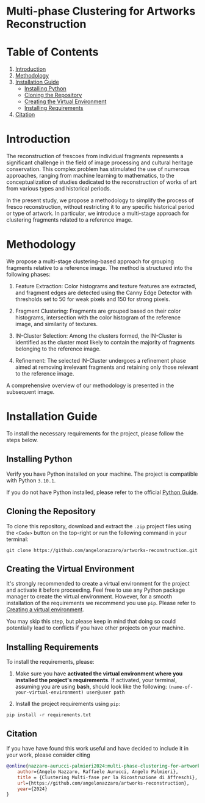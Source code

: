 # Multi-phase Clustering for Artworks Reconstruction 

# Table of Contents

1. [Introduction](#introduction)
2. [Methodology](#methodology)
3. [Installation Guide](#installation-guide)
   - [Installing Python](#installing-python)
   - [Cloning the Repository](#cloning-the-repository)
   - [Creating the Virtual Environment](#creating-the-virtual-environment)
   - [Installing Requirements](#installing-requirements)
4. [Citation](#citation)

# Introduction 

The reconstruction of frescoes from individual fragments represents a significant challenge 
in the field of image processing and cultural heritage conservation. This complex problem has 
stimulated the use of numerous approaches, ranging from machine learning to mathematics, 
to the conceptualization of studies dedicated to the reconstruction of works of art from 
various types and historical periods.

In the present study, we propose a methodology to simplify the process of fresco reconstruction,
without restricting it to any specific historical period or type of artwork. In particular, 
we introduce a multi-stage approach for clustering fragments related to a reference image. 

# Methodology

We propose a multi-stage clustering-based approach for grouping fragments relative to a reference image. The method is structured into the following phases:

1. Feature Extraction: Color histograms and texture features are extracted, and fragment edges are detected using the Canny Edge Detector with thresholds set to 50 for weak pixels and 150 for strong pixels.


2. Fragment Clustering: Fragments are grouped based on their color histograms, intersection with the color histogram of the reference image, and similarity of textures.


3. IN-Cluster Selection: Among the clusters formed, the IN-Cluster is identified as the cluster most likely to contain the majority of fragments belonging to the reference image.


4. Refinement: The selected IN-Cluster undergoes a refinement phase aimed at removing irrelevant fragments and retaining only those relevant to the reference image.

A comprehensive overview of our methodology is presented in the subsequent image. 

# Installation Guide
To install the necessary requirements for the project, please follow the steps below.

## Installing Python
Verify you have Python installed on your machine. The project is compatible with Python `3.10.1`.

If you do not have Python installed, please refer to the official [Python Guide](https://www.python.org/downloads/).

## Cloning the Repository 
To clone this repository, download and extract the `.zip` project files using the `<Code>` button on the top-right or run the following command in your terminal:
```shell 
git clone https://github.com/angelonazzaro/artworks-reconstruction.git
```

## Creating the Virtual Environment 
It's strongly recommended to create a virtual environment for the project and activate it before proceeding. 
Feel free to use any Python package manager to create the virtual environment. However, for a smooth installation of the requirements we recommend you use `pip`. Please refer to [Creating a virtual environment](https://packaging.python.org/en/latest/guides/installing-using-pip-and-virtual-environments/#creating-a-virtual-environment).

You may skip this step, but please keep in mind that doing so could potentially lead to conflicts if you have other projects on your machine. 
## Installing Requirements
To install the requirements, please: 
1. Make sure you have **activated the virtual environment where you installed the project's requirements**. If activated, your terminal, assuming you are using **bash**, should look like the following: ``(name-of-your-virtual-environment) user@user path``

2. Install the project requirements using `pip`:
```shell 
pip install -r requirements.txt
```

## Citation 

If you have have found this work useful and have decided to include it in your work, please consider citing
```BibTeX
@online{nazzaro-aurucci-palmieri2024:multi-phase-clustering-for-artworks-reconstruction,
    author={Angelo Nazzaro, Raffaele Aurucci, Angelo Palmieri}, 
    title = {Clustering Multi-fase per la Ricostruzione di Affreschi},
    url={https://github.com/angelonazzaro/artworks-reconstruction},
    year={2024}
}
```